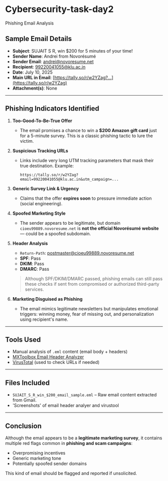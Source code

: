 # Cybersecurity-task-day2
Phishing Email Analysis
##  Sample Email Details

- **Subject**: SUJAIT S R, win $200 for 5 minutes of your time!
- **Sender Name**: Andrei from Novorésumé
- **Sender Email**: andrei@novoresume.net
- **Recipient**: 99220041055@klu.ac.in
- **Date**: July 10, 2025
- **Main URL in Email**: [https://tally.so/r/w2YZag?...](https://tally.so/r/w2YZag)
- **Attachment(s)**: None

---

##  Phishing Indicators Identified

1. **Too-Good-To-Be-True Offer**  
   - The email promises a chance to win a **$200 Amazon gift card** just for a 5-minute survey. This is a classic phishing tactic to lure the victim.

2. **Suspicious Tracking URLs**  
   - Links include very long UTM tracking parameters that mask their true destination. Example:
     ```
     https://tally.so/r/w2YZag?email=99220041055@klu.ac.in&utm_campaign=...
     ```

3. **Generic Survey Link & Urgency**  
   - Claims that the offer **expires soon** to pressure immediate action (social engineering).

4. **Spoofed Marketing Style**  
   - The sender appears to be legitimate, but domain `cioeu99889.novoresume.net` is **not the official Novorésumé website** — could be a spoofed subdomain.

5. **Header Analysis**  
   - `Return-Path`: postmaster@cioeu99889.novoresume.net  
   - **SPF**: Pass  
   - **DKIM**: Pass  
   - **DMARC**: Pass  
   > Although SPF/DKIM/DMARC passed, phishing emails can still pass these checks if sent from compromised or authorized third-party services.

6. **Marketing Disguised as Phishing**  
   - The email mimics legitimate newsletters but manipulates emotional triggers: winning money, fear of missing out, and personalization using recipient's name.

---

##  Tools Used

-  Manual analysis of `.eml` content (email body + headers)
-  [MXToolbox Email Header Analyzer](https://mxtoolbox.com/EmailHeaders.aspx)
-  [VirusTotal](https://virustotal.com) (used to check URLs if needed)

---

## Files Included

- `SUJAIT_S_R_win_$200_email_sample.eml` – Raw email content extracted from Gmail.
- 'Screenshots' of email header analyer and virustool

---

##  Conclusion

Although the email appears to be a **legitimate marketing survey**, it contains multiple red flags common in **phishing and scam campaigns**:
- Overpromising incentives
- Generic marketing tone
- Potentially spoofed sender domains

 This kind of email should be flagged and reported if unsolicited.

